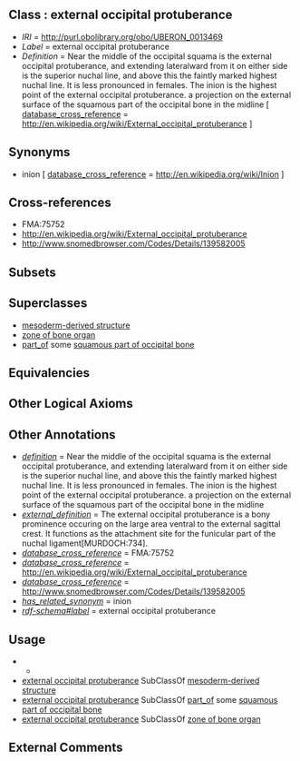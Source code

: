 
## Class : external occipital protuberance

 * *IRI* = http://purl.obolibrary.org/obo/UBERON_0013469
 * *Label* = external occipital protuberance
 * *Definition* = Near the middle of the occipital squama is the external occipital protuberance, and extending lateralward from it on either side is the superior nuchal line, and above this the faintly marked highest nuchal line. It is less pronounced in females. The inion is the highest point of the external occipital protuberance. a projection on the external surface of the squamous part of the occipital bone in the midline [ [database_cross_reference](../../ef/oboInOwl#hasDbXref.md) = http://en.wikipedia.org/wiki/External_occipital_protuberance ]

## Synonyms

 * inion [ [database_cross_reference](../../ef/oboInOwl#hasDbXref.md) = http://en.wikipedia.org/wiki/Inion ]

## Cross-references

 * FMA:75752
 * http://en.wikipedia.org/wiki/External_occipital_protuberance
 * http://www.snomedbrowser.com/Codes/Details/139582005

## Subsets


## Superclasses

 * [mesoderm-derived structure](../../UBERON/20/UBERON_0004120.md)
 * [zone of bone organ](../../UBERON/13/UBERON_0005913.md)
 * [part_of](../../BFO/50/BFO_0000050.md) some [squamous part of occipital bone](../../UBERON/70/UBERON_0007170.md)

## Equivalencies


## Other Logical Axioms


## Other Annotations

 * *[definition](../../IAO/15/IAO_0000115.md)* = Near the middle of the occipital squama is the external occipital protuberance, and extending lateralward from it on either side is the superior nuchal line, and above this the faintly marked highest nuchal line. It is less pronounced in females. The inion is the highest point of the external occipital protuberance. a projection on the external surface of the squamous part of the occipital bone in the midline
 * *[external_definition](../../UBPROP/01/UBPROP_0000001.md)* = The external occipital protuberance is a bony prominence occuring on the large area ventral to the external sagittal crest. It functions as the attachment site for the funicular part of the nuchal ligament[MURDOCH:734].
 * *[database_cross_reference](../../ef/oboInOwl#hasDbXref.md)* = FMA:75752
 * *[database_cross_reference](../../ef/oboInOwl#hasDbXref.md)* = http://en.wikipedia.org/wiki/External_occipital_protuberance
 * *[database_cross_reference](../../ef/oboInOwl#hasDbXref.md)* = http://www.snomedbrowser.com/Codes/Details/139582005
 * *[has_related_synonym](../../ym/oboInOwl#hasRelatedSynonym.md)* = inion
 * *[rdf-schema#label](../../el/rdf-schema#label.md)* = external occipital protuberance

## Usage

 * -
 * [external occipital protuberance](../../UBERON/69/UBERON_0013469.md) SubClassOf [mesoderm-derived structure](../../UBERON/20/UBERON_0004120.md)
 * [external occipital protuberance](../../UBERON/69/UBERON_0013469.md) SubClassOf [part_of](../../BFO/50/BFO_0000050.md) some [squamous part of occipital bone](../../UBERON/70/UBERON_0007170.md)
 * [external occipital protuberance](../../UBERON/69/UBERON_0013469.md) SubClassOf [zone of bone organ](../../UBERON/13/UBERON_0005913.md)

## External Comments

